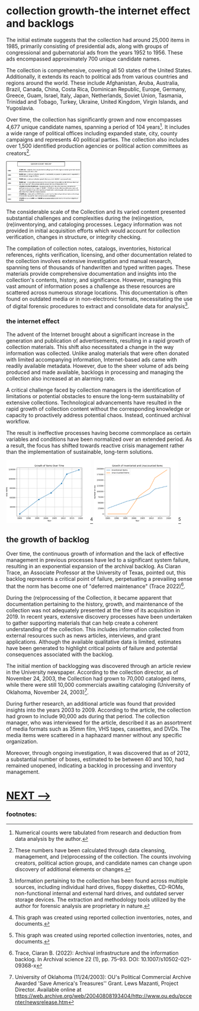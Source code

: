 # collection growth-the internet effect and backlogs

The initial estimate suggests that the collection had around 25,000 items in 1985, primarily consisting of presidential ads, along with groups of congressional and gubernatorial ads from the years 1952 to 1956. These ads encompassed approximately 700 unique candidate names. 

The collection is comprehensive, covering all 50 states of the United States. Additionally, it extends its reach to political ads from various countries and regions around the world. These include Afghanistan, Aruba, Australia, Brazil, Canada, China, Costa Rica, Dominican Republic, Europe, Germany, Greece, Guam, Israel, Italy, Japan, Netherlands, Soviet Union, Tasmania, Trinidad and Tobago, Turkey, Ukraine, United Kingdom, Virgin Islands, and Yugoslavia.

Over time, the collection has significantly grown and now encompasses 4,677 unique candidate names, spanning a period of 104 years[^1]. It includes a wide range of political offices including expanded state, city, county campaigns and represents 40 political parties. The collection also includes over 1,500 identified production agencies or political action committees as creators[^2].

<img src="https://github.com/prys0000/political-commercial-collection-archives/blob/main/images/count-collection-1985-2003.jpg" width=40% height=40%>

The considerable scale of the Collection and its varied content presented substantial challenges and complexities during the (re)ingestion, (re)inventorying, and cataloging processes. Legacy information was not provided in initial acquisition efforts which would account for collection verification, changes in structure, or integrity checking. 

The compilation of collection notes, catalogs, inventories, historical references, rights verification, licensing, and other documentation related to the collection involves extensive investigation and manual research, spanning tens of thousands of handwritten and typed written pages. These materials provide comprehensive documentation and insights into the collection's contents, history, and significance. However, managing this vast amount of information poses a challenge as these resources are scattered across numerous storage locations. This documentation is often found on outdated media or in non-electronic formats, necessitating the use of digital forensic procedures to extract and consolidate data for analysis[^3].

### the internet effect

The advent of the Internet brought about a significant increase in the generation and publication of advertisements, resulting in a rapid growth of collection materials. This shift also necessitated a change in the way information was collected. Unlike analog materials that were often donated with limited accompanying information, Internet-based ads came with readily available metadata. However, due to the sheer volume of ads being produced and made available, backlogs in processing and managing the collection also increased at an alarming rate.


A critical challenge faced by collection managers is the identification of limitations or potential obstacles to ensure the long-term sustainability of extensive collections. Technological advancements have resulted in the rapid growth of collection content without the corresponding knowledge or capacity to proactively address potential chaos. Instead, continued archival workflow. 

The result is ineffective processes having become commonplace as certain variables and conditions have been normalized over an extended period. As a result, the focus has shifted towards reactive crisis management rather than the implementation of sustainable, long-term solutions.



<img src="https://github.com/prys0000/political-commercial-collection-archives/blob/main/images/growth-items.png" width=45% height=45%>[^6] <img src="https://github.com/prys0000/political-commercial-collection-archives/blob/main/images/growthexpected.png" width=45% height=45%>[^7]

## the growth of backlog

Over time, the continuous growth of information and the lack of effective management in previous processes have led to a significant system failure, resulting in an exponential expansion of the archival backlog. As Ciaran Trace, an Associate Professor at the University of Texas, pointed out, this backlog represents a critical point of failure, perpetuating a prevailing sense that the norm has become one of "deferred maintenance" (Trace 2022)[^4].

During the (re)processing of the Collection, it became apparent that documentation pertaining to the history, growth, and maintenance of the collection was not adequately presented at the time of its acquisition in 2019. In recent years, extensive discovery processes have been undertaken to gather supporting materials that can help create a coherent understanding of the collection. This includes information collected from external resources such as news articles, interviews, and grant applications. Although the available qualitative data is limited, estimates have been generated to highlight critical points of failure and potential consequences associated with the backlog.

The initial mention of backlogging was discovered through an article review in the University newspaper. According to the collection director, as of November 24, 2003, the Collection had grown to 70,000 cataloged items, while there were still 10,000 commercials awaiting cataloging (University of Oklahoma, November 24, 2003)[^5].

During further research, an additional article was found that provided insights into the years 2003 to 2009. According to the article, the collection had grown to include 90,000 ads during that period. The collection manager, who was interviewed for the article, described it as an assortment of media formats such as 35mm film, VHS tapes, cassettes, and DVDs. The media items were scattered in a haphazard manner without any specific organization.

Moreover, through ongoing investigation, it was discovered that as of 2012, a substantial number of boxes, estimated to be between 40 and 100, had remained unopened, indicating a backlog in processing and inventory management.


# [NEXT -->](https://github.com/prys0000/political-commercial-collection-archives/blob/main/documentation/issues%20with%20system%20infrastructure%20and%20normalization.md)

### footnotes:
[^1]: Numerical counts were tabulated from research and deduction from data analysis by the author. 
[^2]: These numbers have been calculated through data cleansing, management, and (re)processing of the collection. The counts involving creators, political action groups, and candidate names can change upon discovery of additional elements or changes. 
[^3]: Information pertaining to the collection has been found across multiple sources, including individual hard drives, floppy diskettes, CD-ROMs, non-functional internal and external hard drives, and outdated server storage devices. The extraction and methodology tools utilized by the author for forensic analysis are proprietary in nature.
[^4]: Trace, Ciaran B. (2022): Archival infrastructure and the information backlog. In Archival science 22 (1), pp. 75–93. DOI: 10.1007/s10502-021-09368-x
[^5]: University of Oklahoma (11/24/2003): OU's Political Commercial Archive Awarded 'Save America's Treasures'' Grant. Lews Mazanti, Project Director. Available online at https://web.archive.org/web/20040808193404/http://www.ou.edu/pccenter/newsrelease.htm
[^6]: This graph was created using reported collection inventories, notes, and documents.
[^7]: This graph was created using reported collection inventories, notes, and documents.


